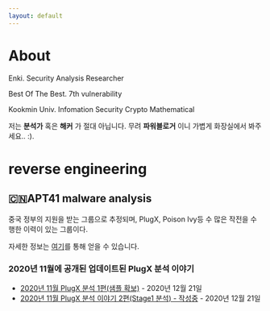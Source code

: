 ```yaml
---
layout: default
---
```


# About

Enki. Security Analysis Researcher

Best Of The Best. 7th vulnerability

Kookmin Univ. Infomation Security Crypto Mathematical

저는 __분석가__ 혹은 __해커__ 가 절대 아닙니다. 무려 **파워블로거** 이니 가볍게 화장실에서 봐주세요.. :). 

# reverse engineering

## 🇨🇳APT41 malware analysis

중국 정부의 지원을 받는 그룹으로 추정되며, PlugX, Poison Ivy등 수 많은 작전을 수행한 이력이 있는 그룹이다. 

자세한 정보는 [여기](https://malpedia.caad.fkie.fraunhofer.de/actor/apt41)를 통해 얻을 수 있습니다.

### 2020년 11월에 공개된 업데이트된 PlugX 분석 이야기

- [2020년 11월 PlugX 분석 1편(샘플 확보)](./post/PlugX-1.md) - 2020년 12월 21일
- [2020년 11월 PlugX 분석 이야기 2편(Stage1 분석) - 작성중](./post/PlugX-2.md) - 2020년 12월 21일
